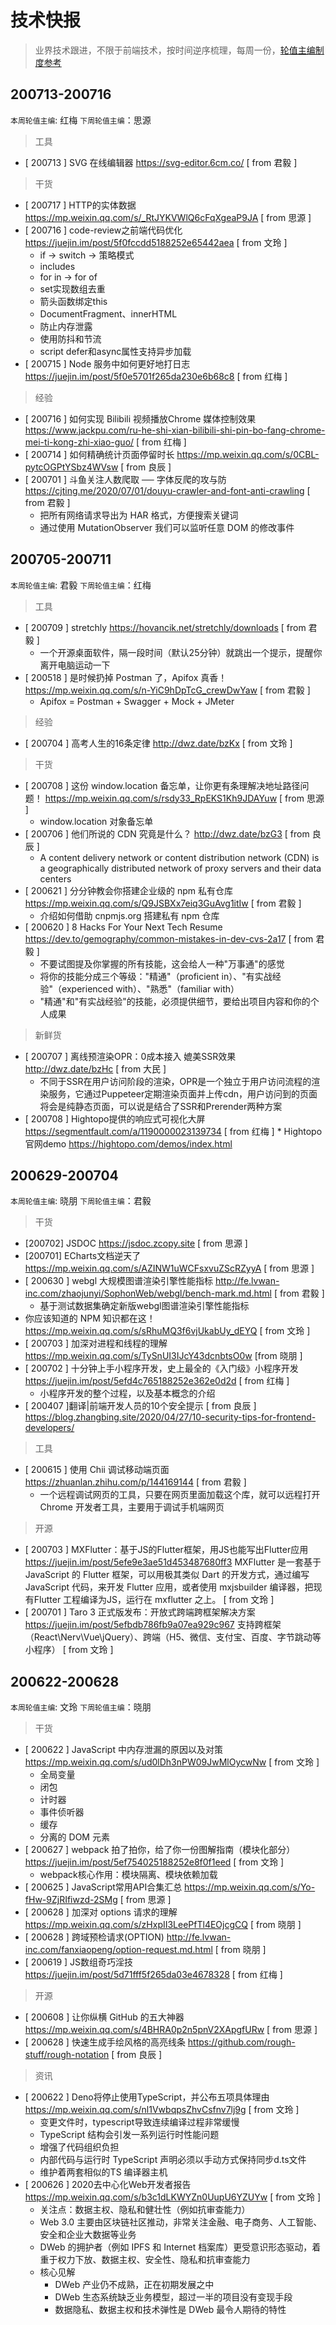 # 技术快报

> 业界技术跟进，不限于前端技术，按时间逆序梳理，每周一份，[轮值主编制度参考](./editors.md)

## 200713-200716

`本周轮值主编`: 红梅 `下周轮值主编`：思源

> 工具
* [ 200713 ] SVG 在线编辑器 <https://svg-editor.6cm.co/> [ from 君毅 ]

> 干货
* [ 200717 ] HTTP的实体数据 <https://mp.weixin.qq.com/s/_RtJYKVWlQ6cFqXgeaP9JA> [ from 思源 ]
* [ 200716 ] code-review之前端代码优化 <https://juejin.im/post/5f0fccdd5188252e65442aea> [ from 文玲 ]
    * if -> switch -> 策略模式
    * includes
    * for in -> for of
    * set实现数组去重
    * 箭头函数绑定this
    * DocumentFragment、innerHTML
    * 防止内存泄露
    * 使用防抖和节流
    * script defer和async属性支持异步加载
* [ 200715 ] Node 服务中如何更好地打日志  <https://juejin.im/post/5f0e5701f265da230e6b68c8>  [ from 红梅 ]

> 经验
* [ 200716 ] 如何实现 Bilibili 视频播放Chrome 媒体控制效果 <https://www.jackpu.com/ru-he-shi-xian-bilibili-shi-pin-bo-fang-chrome-mei-ti-kong-zhi-xiao-guo/> [ from 红梅 ]
* [ 200714 ] 如何精确统计页面停留时长 <https://mp.weixin.qq.com/s/0CBL-pytcOGPtYSbz4WVsw> [ from 良辰 ]
* [ 200701 ] 斗鱼关注人数爬取 ── 字体反爬的攻与防 <https://cjting.me/2020/07/01/douyu-crawler-and-font-anti-crawling> [ from 君毅 ]
    * 把所有网络请求导出为 HAR 格式，方便搜索关键词
    * 通过使用 MutationObserver 我们可以监听任意 DOM 的修改事件
   


## 200705-200711

`本周轮值主编`: 君毅 `下周轮值主编`：红梅

> 工具
* [ 200709 ] stretchly <https://hovancik.net/stretchly/downloads> [ from 君毅 ]
    * 一个开源桌面软件，隔一段时间（默认25分钟）就跳出一个提示，提醒你离开电脑运动一下
* [ 200518 ] 是时候扔掉 Postman 了，Apifox 真香！ <https://mp.weixin.qq.com/s/n-YiC9hDpTcG_crewDwYaw> [ from 君毅 ]
    * Apifox = Postman + Swagger + Mock + JMeter

> 经验
* [ 200704 ] 高考人生的16条定律 <http://dwz.date/bzKx> [ from 文玲 ]

> 干货
* [ 200708 ] 这份 window.location 备忘单，让你更有条理解决地址路径问题！ <https://mp.weixin.qq.com/s/rsdy33_RpEKS1Kh9JDAYuw> [ from 思源 ]
    * window.location 对象备忘单
* [ 200706 ] 他们所说的 CDN 究竟是什么？ <http://dwz.date/bzG3> [ from 良辰 ]
    * A content delivery network or content distribution network (CDN) is a geographically distributed network of proxy servers and their data centers
* [ 200621 ] 分分钟教会你搭建企业级的 npm 私有仓库 <https://mp.weixin.qq.com/s/Q9JSBXx7eiq3GuAvg1itIw> [ from 君毅 ]
    * 介绍如何借助 cnpmjs.org 搭建私有 npm 仓库
* [ 200620 ] 8 Hacks For Your Next Tech Resume <https://dev.to/gemography/common-mistakes-in-dev-cvs-2a17> [ from 君毅 ]
    * 不要试图提及你掌握的所有技能，这会给人一种"万事通"的感觉
    * 将你的技能分成三个等级："精通"（proficient in）、"有实战经验"（experienced with）、"熟悉"（familiar with）
    * "精通"和"有实战经验"的技能，必须提供细节，要给出项目内容和你的个人成果

> 新鲜货
* [ 200707 ] 离线预渲染OPR：0成本接入 媲美SSR效果 <http://dwz.date/bzHc> [ from 大民 ]
    * 不同于SSR在用户访问阶段的渲染，OPR是一个独立于用户访问流程的渲染服务，它通过Puppeteer定期渲染页面并上传cdn，用户访问到的页面将会是纯静态页面，可以说是结合了SSR和Prerender两种方案
* [ 200708 ] Hightopo提供的响应式可视化大屏 <https://segmentfault.com/a/1190000023139734> [ from 红梅 ]
      * Hightopo 官网demo https://hightopo.com/demos/index.html

## 200629-200704

`本周轮值主编`: 晓朋 `下周轮值主编`：君毅

> 干货
* [200702] JSDOC https://jsdoc.zcopy.site [ from 思源 ]
* [200701] ECharts文档逆天了 https://mp.weixin.qq.com/s/AZINW1uWCFsxvuZScRZyyA [ from 思源 ]
* [ 200630 ] webgl 大规模图谱渲染引擎性能指标 <http://fe.lvwan-inc.com/zhaojunyi/SophonWeb/webgl/bench-mark.md.html> [ from 君毅 ]
    * 基于测试数据集确定新版webgl图谱渲染引擎性能指标
* 你应该知道的 NPM 知识都在这！<https://mp.weixin.qq.com/s/sRhuMQ3f6vjUkabUy_dEYQ> [ from 文玲 ]
* [ 200703 ] 加深对进程和线程的理解 <https://mp.weixin.qq.com/s/TySnUI3IJcY43dcnbtsO0w> [from 晓朋 ]
* [ 200702 ]  十分钟上手小程序开发，史上最全的《入门级》小程序开发 <https://juejin.im/post/5efd4c765188252e362e0d2d> [ from 红梅 ]
     * 小程序开发的整个过程，以及基本概念的介绍
* [ 200407 ]翻译|前端开发人员的10个安全提示 [ from 良辰 ]
 https://blog.zhangbing.site/2020/04/27/10-security-tips-for-frontend-developers/

> 工具
* [ 200615 ] 使用 Chii 调试移动端页面 <https://zhuanlan.zhihu.com/p/144169144> [ from 君毅 ]
    * 一个远程调试网页的工具，只要在网页里面加载这个库，就可以远程打开 Chrome 开发者工具，主要用于调试手机端网页

> 开源
* [ 200703 ] MXFlutter：基于JS的Flutter框架，用JS也能写出Flutter应用 <https://juejin.im/post/5efe9e3ae51d453487680ff3> MXFlutter 是一套基于JavaScript 的 Flutter 框架，可以用极其类似 Dart 的开发方式，通过编写 JavaScript 代码，来开发 Flutter 应用，或者使用 mxjsbuilder 编译器，把现有Flutter 工程编译为JS，运行在 mxflutter 之上。 [ from 文玲 ]
* [ 200701 ] Taro 3 正式版发布：开放式跨端跨框架解决方案 <https://juejin.im/post/5efbdb786fb9a07ea929c967> 支持跨框架（React\Nerv\Vue\jQuery）、跨端（H5、微信、支付宝、百度、字节跳动等小程序） [ from 文玲 ]

## 200622-200628

`本周轮值主编`: 文玲 `下周轮值主编`：晓朋

> 干货
* [ 200622 ] JavaScript 中内存泄漏的原因以及对策 <https://mp.weixin.qq.com/s/ud0lDh3nPW09JwMlOycwNw> [ from 文玲 ]
    * 全局变量
    * 闭包
    * 计时器
    * 事件侦听器
    * 缓存
    * 分离的 DOM 元素
* [ 200627 ] webpack 拍了拍你，给了你一份图解指南（模块化部分）<https://juejin.im/post/5ef754025188252e8f0f1eed> [ from 文玲 ]
    * webpack核心作用：模块隔离、模块依赖加载
* [ 200625 ] JavaScript常用API合集汇总 <https://mp.weixin.qq.com/s/Yo-fHw-9ZjRIfiwzd-2SMg> [ from 思源 ]
* [ 200628 ] 加深对 options 请求的理解   <https://mp.weixin.qq.com/s/zHxpII3LeePfTl4EOjcgCQ> [ from 晓朋 ]
* [ 200628 ] 跨域预检请求(OPTION) <http://fe.lvwan-inc.com/fanxiaopeng/option-request.md.html> [ from 晓朋 ]
* [ 200619 ] JS数组奇巧淫技 <https://juejin.im/post/5d71fff5f265da03e4678328> [ from 红梅 ]

> 开源
* [ 200608 ] 让你纵横 GitHub 的五大神器 <https://mp.weixin.qq.com/s/4BHRA0p2n5pnV2XApgfURw> [ from 思源 ]
* [ 200628 ] 快速生成手绘风格的高亮线条 <https://github.com/rough-stuff/rough-notation> [ from 良辰 ]

> 资讯
* [ 200622 ] Deno将停止使用TypeScript，并公布五项具体理由 <https://mp.weixin.qq.com/s/nl1VwbqpsZhvCsfnv7lj9g> [ from 文玲 ]
    * 变更文件时，typescript导致连续编译过程非常缓慢
    * TypeScript 结构会引发一系列运行时性能问题
    * 增强了代码组织负担
    * 内部代码与运行时 TypeScript 声明必须以手动方式保持同步d.ts文件
    * 维护着两套相似的TS 编译器主机
* [ 200626 ] 2020去中心化Web开发者报告 <https://mp.weixin.qq.com/s/b3c1dLKWYZn0UupU6YZUYw> [ from 文玲 ]
    * 关注点：数据主权、隐私和健壮性（例如抗审查能力）
    * Web 3.0 主要由区块链社区推动，非常关注金融、电子商务、人工智能、安全和企业大数据等业务
    * DWeb 的拥护者（例如 IPFS 和 Internet 档案库）更受意识形态驱动，着重于权力下放、数据主权、安全性、隐私和抗审查能力
    * 核心见解
        * DWeb 产业仍不成熟，正在初期发展之中
        * DWeb 生态系统缺乏业务模型，超过一半的项目没有变现手段
        * 数据隐私、数据主权和技术弹性是 DWeb 最令人期待的特性

